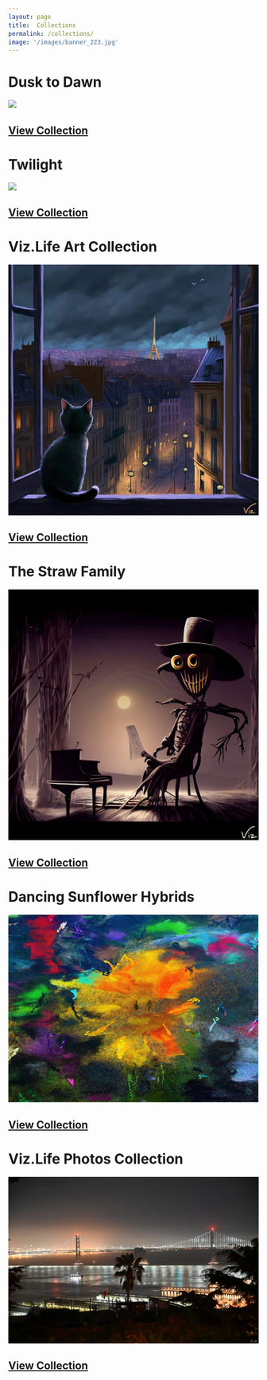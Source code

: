 ```yaml
---
layout: page
title:  Collections
permalink: /collections/
image: '/images/banner_223.jpg'
---
```


# Dusk to Dawn
![](/images/10x10-dusk-to-dawn.jpg) 
## [View Collection](https://www.jpg.store/collection/dusktodawn) 

# Twilight
![](/images/new_collection_10x6_.jpg) 
## [View Collection](https://www.jpg.store/collection/twilight)

# Viz.Life Art Collection
![](/images/art-collection/120800px.jpg) 
## [View Collection](https://www.jpg.store/collection/vizlifeartcollection)

# The Straw Family 
![](/images/the-straw-family/43.jpg) 
## [View Collection](https://www.jpg.store/collection/thestrawfamily)

# Dancing Sunflower Hybrids
![](/images/dancing_sunflower.jpg) 
## [View Collection](https://www.jpg.store/collection/vizlifedancingsunflowerhybrids)

# Viz.Life Photos Collection
![](/images/photography/cnfts/VizDotLifePhotographySeriesOne0035resized_25.jpg) 
## [View Collection](https://www.jpg.store/collection/vizlifephotoscollection)

